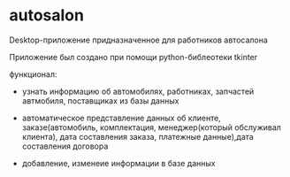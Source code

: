 # autosalon
Desktop-приложение придназначенное для работников автосалона

Приложение был создано при помощи python-библеотеки tkinter

функционал:

- узнать информацию об автомобилях, работниках, запчастей автмобиля, поставщиках из базы данных

- автоматическое представление данных об  клиенте, заказе(автомобиль, комплектация, менеджер(который обслуживал клиента), дата составления заказа, платежные данные),дата составления договора

- добавление, изменеие информации в базе данных
